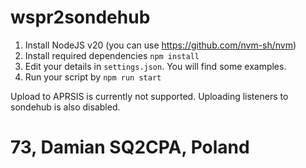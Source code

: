 # wspr2sondehub

1. Install NodeJS v20 (you can use https://github.com/nvm-sh/nvm)
2. Install required dependencies `npm install`
3. Edit your details in `settings.json`. You will find some examples.
4. Run your script by `npm run start`

Upload to APRSIS is currently not supported.
Uploading listeners to sondehub is also disabled.

# 73, Damian SQ2CPA, Poland
